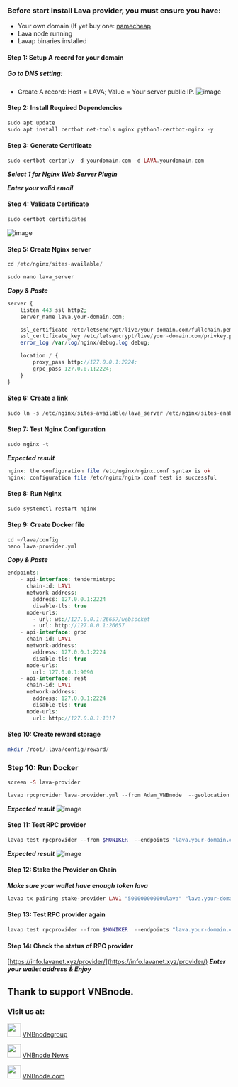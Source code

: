 ### Before start install Lava provider, you must ensure you have:
* Your own domain (If yet buy one: [namecheap](https://www.namecheap.com/)
* Lava node running
* Lavap binaries installed
#### Step 1: Setup A record for your domain

##### Go to DNS setting:
* Create A record: Host = LAVA; Value = Your server public IP.
![image](https://github.com/vnbnode/VNBnode-Guides/assets/128967122/91f04293-70d9-4b87-9f8b-66808ce1940a)
#### Step 2: Install Required Dependencies
```php
sudo apt update
sudo apt install certbot net-tools nginx python3-certbot-nginx -y
```
#### Step 3: Generate Certificate
```php
sudo certbot certonly -d yourdomain.com -d LAVA.yourdomain.com
```
***Select 1 for Nginx Web Server Plugin***

***Enter your valid email***
#### Step 4: Validate Certificate
```php
sudo certbot certificates
```
![image](https://github.com/vnbnode/VNBnode-Guides/assets/128967122/daaf691f-8ed4-46f2-b22d-563176743bee)
#### Step 5: Create Nginx server
```php
cd /etc/nginx/sites-available/
```
```php
sudo nano lava_server
```
***Copy & Paste***
```php
server {
    listen 443 ssl http2;
    server_name lava.your-domain.com;

    ssl_certificate /etc/letsencrypt/live/your-domain.com/fullchain.pem;
    ssl_certificate_key /etc/letsencrypt/live/your-domain.com/privkey.pem;
    error_log /var/log/nginx/debug.log debug;

    location / {
        proxy_pass http://127.0.0.1:2224;
        grpc_pass 127.0.0.1:2224;
    }
}
```
#### Step 6: Create a link
```php
sudo ln -s /etc/nginx/sites-available/lava_server /etc/nginx/sites-enabled/lava_server
```
#### Step 7: Test Nginx Configuration
```php
sudo nginx -t
```
***Expected result***
```php
nginx: the configuration file /etc/nginx/nginx.conf syntax is ok
nginx: configuration file /etc/nginx/nginx.conf test is successful
```
#### Step 8: Run Nginx
```php
sudo systemctl restart nginx
```
#### Step 9: Create Docker file
```php
cd ~/lava/config
nano lava-provider.yml
```
***Copy & Paste***
```php
endpoints:
    - api-interface: tendermintrpc
      chain-id: LAV1
      network-address:
        address: 127.0.0.1:2224
        disable-tls: true
      node-urls:
        - url: ws://127.0.0.1:26657/websocket
        - url: http://127.0.0.1:26657
    - api-interface: grpc
      chain-id: LAV1
      network-address:
        address: 127.0.0.1:2224
        disable-tls: true
      node-urls: 
        url: 127.0.0.1:9090
    - api-interface: rest
      chain-id: LAV1
      network-address:
        address: 127.0.0.1:2224
        disable-tls: true
      node-urls: 
        url: http://127.0.0.1:1317
```
#### Step 10: Create reward storage
```php
mkdir /root/.lava/config/reward/ 
```
### Step 10: Run Docker
```php
screen -S lava-provider
```
```php
lavap rpcprovider lava-provider.yml --from Adam_VNBnode  --geolocation 1 --chain-id lava-testnet-2 --reward-server-storage /root/.lava/config/reward/ --log_level debug
```
***Expected result***
![image](https://github.com/vnbnode/VNBnode-Guides/assets/128967122/8f853a72-4520-41ff-829c-692c47731c81)
#### Step 11: Test RPC provider
```php
lavap test rpcprovider --from $MONIKER  --endpoints "lava.your-domain.com:443,LAV1"
```
***Expected result***
![image](https://github.com/vnbnode/VNBnode-Guides/assets/128967122/756bfec8-d9ca-43f2-8ba3-3e518478c49a)
#### Step 12: Stake the Provider on Chain
***Make sure your wallet have enough token lava***
```php
lavap tx pairing stake-provider LAV1 "50000000000ulava" "lava.your-domain.com:443,1" 1 --from $MONIKER --provider-moniker $MONIKER --keyring-backend "test" --chain-id "lava-testnet-2" --gas="auto" --gas-adjustment "1.5" --gas "auto" --gas-prices "0.0001ulava"
```
#### Step 13: Test RPC provider again
```php
lavap test rpcprovider --from $MONIKER  --endpoints "lava.your-domain.com:443,LAV1"
```
#### Step 14: Check the status of RPC provider
[https://info.lavanet.xyz/provider/](https://info.lavanet.xyz/provider/)
***Enter your wallet address & Enjoy***
## Thank to support VNBnode.
### Visit us at:

<img src="https://user-images.githubusercontent.com/50621007/183283867-56b4d69f-bc6e-4939-b00a-72aa019d1aea.png" width="30"/> <a href="https://t.me/VNBnodegroup" target="_blank">VNBnodegroup</a>

<img src="https://user-images.githubusercontent.com/50621007/183283867-56b4d69f-bc6e-4939-b00a-72aa019d1aea.png" width="30"/> <a href="https://t.me/Vnbnode" target="_blank">VNBnode News</a>

<img src="https://github.com/vnbnode/VNBnode-Guides/blob/main/VNBnode.jpg" width="30"/> <a href="https://VNBnode.com" target="_blank">VNBnode.com</a>
